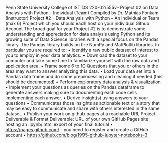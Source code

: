 Penn State University
College of IST
DS 220-02/555v– Project #2 on Data Analysis with Python – Individual
(Team)
Compiled by Dr. Mathias Fonkam (Instructor)
Project #2 – Data Analysis with Python – An Individual or Team (max 6) Project which you
should each host on your individual Github Account
The broad goal for your Project #2 is to demonstrate some understanding and appreciation for
data analysis using Python and its growing suite of Data Science libraries with a special focus on
the Pandas library. The Pandas library builds on the NumPy and MatPlotlib libraries. In particular
you are required to:
• Identify a raw public dataset of interest to you to employ in your data analytics.
• Download the dataset to your computer and take some time to familiarize yourself with the
raw data and application area.
• Frame some 6 to 10 Questions that you or others in the area may want to answer analyzing
this data.
• Load your data set into a Pandas data frame and do some preprocessing and cleaning if
needed (this should be documented)
• Perform exploratory data analysis & visualization
• Implement your questions as queries on the Pandas dataframe to generate answers making
sure to documenting each code cells implementing each answer.
• Derive insight(s) using answers to your questions
• Communicates those insights as actionable text or a story that may be easy to communicate
and share with others interested in the same dataset.
• Publish your work on github pages at a reachable URL
Project Deliverable & Format
Deliverable: URL of your own GitHub Pages site hosting an .ipynb/.html export of your final
tutorial
• https://pages.github.com/ – you need to register and create a GitHub account
• https://github.com/blog/1995-github-jupyter-notebooks-3
